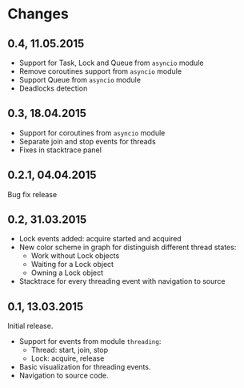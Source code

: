 # Changes

## 0.4, 11.05.2015

* Support for Task, Lock and Queue from `asyncio` module
* Remove coroutines support from `asyncio` module
* Support Queue from `asyncio` module
* Deadlocks detection

## 0.3, 18.04.2015

* Support for coroutines from `asyncio` module
* Separate join and stop events for threads
* Fixes in stacktrace panel

## 0.2.1, 04.04.2015

Bug fix release

## 0.2, 31.03.2015

* Lock events added: acquire started and acquired 
* New color scheme in graph for distinguish different thread states:
  * Work without Lock objects
  * Waiting for a Lock object
  * Owning a Lock object
* Stacktrace for every threading event with navigation to source

## 0.1, 13.03.2015

Initial release.
* Support for events from module `threading`:
  * Thread: start, join, stop
  * Lock: acquire, release
* Basic visualization for threading events.
* Navigation to source code.
